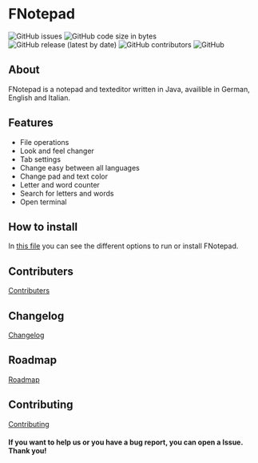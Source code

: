 # FNotepad

![GitHub issues](https://img.shields.io/github/issues/fantastic-octo-garbanzo/FNotepad)
![GitHub code size in bytes](https://img.shields.io/github/languages/code-size/fantastic-octo-garbanzo/FNotepad)
![GitHub release (latest by date)](https://img.shields.io/github/v/release/fantastic-octo-garbanzo/FNotepad)
![GitHub contributors](https://img.shields.io/github/contributors/fantastic-octo-garbanzo/FNotepad)
![GitHub](https://img.shields.io/github/license/fantastic-octo-garbanzo/FNotepad)

## About
FNotepad is a notepad and texteditor written in Java, availible in German, English and Italian.

## Features
- File operations
- Look and feel changer
- Tab settings
- Change easy between all languages
- Change pad and text color
- Letter and word counter
- Search for letters and words
- Open terminal

## How to install
In [this file][1] you can see the different options to run or install FNotepad.

## Contributers
[Contributers][2]
## Changelog
[Changelog][3]
## Roadmap
[Roadmap][4]
## Contributing
[Contributing][5]

#### If you want to help us or you have a bug report, you can open a Issue. Thank you!

[1]: https://github.com/fantastic-octo-garbanzo/FNotepad/blob/main/INSTALL.md
[2]: https://github.com/fantastic-octo-garbanzo/FNotepad/blob/main/CONTRIBUTERS.md
[3]: https://github.com/fantastic-octo-garbanzo/FNotepad/blob/main/CHANGELOG.md
[4]: https://github.com/fantastic-octo-garbanzo/FNotepad/blob/main/ROADMAP.md
[5]: https://github.com/fantastic-octo-garbanzo/FNotepad/blob/main/CONTRIBUTING.md
